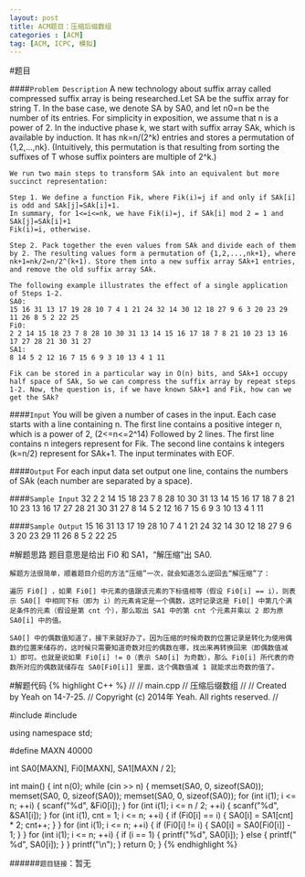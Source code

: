 ```yaml
---
layout: post
title: ACM题目：压缩后缀数组
categories : [ACM]
tag: [ACM, ICPC, 模拟]
---
```


#题目

####`Problem Description`
	A new technology about suffix array called compressed suffix array is being researched.Let SA be the suffix array for string T. In the base case, we denote SA by SA0, and let n0=n be the number of its entries. For simplicity in exposition, we assume that n is a power of 2. In the inductive phase k, we start with suffix array SAk, which is available by induction. It has nk=n/(2^k) entries and stores a permutation of {1,2,...,nk}. (Intuitively, this permutation is that resulting from sorting the suffixes of T whose suffix pointers are multiple of 2^k.)
	
	We run two main steps to transform SAk into an equivalent but more succinct representation:
	
	Step 1. We define a function Fik, where Fik(i)=j if and only if SAk[i] is odd and SAk[j]=SAk[i]+1. 
	In summary, for 1<=i<=nk, we have Fik(i)=j, if SAk[i] mod 2 = 1 and SAk[j]=SAk[i]+1
	Fik(i)=i, otherwise.
	
	Step 2. Pack together the even values from SAk and divide each of them by 2. The resulting values form a permutation of {1,2,...,nk+1}, where nk+1=nk/2=n/2^(k+1). Store them into a new suffix array SAk+1 entries, and remove the old suffix array SAk.
	
	The following example illustrates the effect of a single application of Steps 1-2.
	SA0:
	15 16 31 13 17 19 28 10 7 4 1 21 24 32 14 30 12 18 27 9 6 3 20 23 29 11 26 8 5 2 22 25
	Fi0:
	2 2 14 15 18 23 7 8 28 10 30 31 13 14 15 16 17 18 7 8 21 10 23 13 16 17 27 28 21 30 31 27
	SA1:
	8 14 5 2 12 16 7 15 6 9 3 10 13 4 1 11
	
	Fik can be stored in a particular way in O(n) bits, and SAk+1 occupy half space of SAk, So we can compress the suffix array by repeat steps 1-2. Now, the question is, if we have known SAk+1 and Fik, how can we get the SAk?

####`Input`
	You will be given a number of cases in the input. Each case starts with a line containing n. The first line contains a positive integer n, which is a power of 2, (2<=n<=2^14)
	Followed by 2 lines.
	The first line contains n integers represent for Fik.
	The second line contains k integers (k=n/2) represent for SAk+1.
	The input terminates with EOF.

####`Output`
	For each input data set output one line, contains the numbers of SAk (each number are separated by a space).

####`Sample Input`
	32
	2 2 14 15 18 23 7 8 28 10 30 31 13 14 15 16 17 18 7 8 21 10 23 13 16 17 27 28 21 30 31 27
	8 14 5 2 12 16 7 15 6 9 3 10 13 4 1 11

####`Sample Output`
	15 16 31 13 17 19 28 10 7 4 1 21 24 32 14 30 12 18 27 9 6 3 20 23 29 11 26 8 5 2 22 25

#解题思路
	题目意思是给出 Fi0 和 SA1，“解压缩”出 SA0.
	
	解题方法很简单，顺着题目介绍的方法“压缩”一次，就会知道怎么逆回去“解压缩”了：
	
	遍历 Fi0[] ，如果 Fi0[] 中元素的值跟该元素的下标值相等（假设 Fi0[i] == i），则表示 SA0[] 中相同下标（即为 i）的元素肯定是一个偶数，这时记录这是 Fi0[] 中第几个满足条件的元素（假设是第 cnt 个），那么取出 SA1 中的第 cnt 个元素并乘以 2 即为原 SA0[i] 中的值。
	
	SA0[] 中的偶数值知道了，接下来就好办了。因为压缩的时候奇数的位置记录是转化为使用偶数的位置来储存的，这时候只需要知道奇数对应的偶数在哪，找出来再转换回来（即偶数值减 1）即可。也就是说如果 Fi0[i] != 0（表示 SA0[i] 为奇数），那么 Fi0[i] 所代表的奇数所对应的偶数就储存在 SA0[Fi0[i]] 里面，这个偶数值减 1 就能求出奇数的值了。

#解题代码
{% highlight C++ %}
//
//  main.cpp
//  压缩后缀数组
//
//  Created by Yeah on 14-7-25.
//  Copyright (c) 2014年 Yeah. All rights reserved.
//

#include <iostream>
#include <string>

using namespace std;

#define MAXN 40000

int SA0[MAXN], Fi0[MAXN], SA1[MAXN / 2];

int main()
{
    int n(0);
    while (cin >> n)
    {
        memset(SA0, 0, sizeof(SA0));
        memset(SA0, 0, sizeof(SA0));
        memset(SA0, 0, sizeof(SA0));
        for (int i(1); i <= n; ++i)
        {
            scanf("%d", &Fi0[i]);
        }
        for (int i(1); i <= n / 2; ++i)
        {
            scanf("%d", &SA1[i]);
        }
        for (int i(1), cnt = 1; i <= n; ++i)
        {
            if (Fi0[i] == i)
            {
                SA0[i] = SA1[cnt] * 2;
                cnt++;
            }
        }
        for (int i(1); i <= n; ++i)
        {
            if (Fi0[i] != i)
            {
                SA0[i] = SA0[Fi0[i]] - 1;
            }
        }
        for (int i(1); i <= n; ++i)
        {
            if (i == 1)
            {
                printf("%d", SA0[i]);
            }
            else
            {
                printf(" %d", SA0[i]);
            }
        }
        printf("\n");
    }
    return 0;
}
{% endhighlight %}


######`题目链接`：暂无